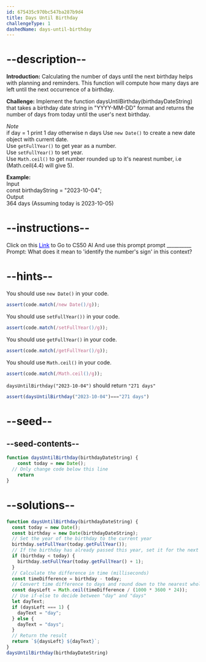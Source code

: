 ```yaml
---
id: 675435c970bc547ba287b9d4
title: Days Until Birthday
challengeType: 1
dashedName: days-until-birthday
---
```


# --description--

**Introduction:**
Calculating the number of days until the next birthday helps with planning and reminders. This function will compute how many days are left until the next occurrence of a birthday.
<br>

**Challenge:**
Implement the function daysUntilBirthday(birthdayDateString) that takes a birthday date string in "YYYY-MM-DD" format and returns the number of days from today until the user's next birthday.

*Note* <br>
if day = 1 print 1 day otherwise n days
Use `new Date()` to create a new date object with current date. <br>
Use `getFullYear()` to get year as a number. <br>
Use `setFullYear()` to set year. <br>
Use `Math.ceil()` to get number rounded up to it's nearest number, i.e (Math.ceil(4.4) will give 5). <br>

**Example:**
<br>
Input
<br>
const birthdayString = "2023-10-04";
<br>
Output
<br>
364 days (Assuming today is 2023-10-05)

# --instructions--

Click on this <a href = "https://cs50.ai/chat" target="_blank" style="color:blue;">Link</a>  to Go to CS50 AI 
And use this prompt prompt __________
Prompt: What does it mean to 'identify the number's sign' in this context?

# --hints--

You should use `new Date()` in your code.

```js
assert(code.match(/new Date()/g));
```

You should use `setFullYear())`  in your code.

```js
assert(code.match(/setFullYear()/g));
```

You should use `getFullYear()`  in your code.

```js
assert(code.match(/getFullYear()/g));
```

You should use `Math.ceil()`  in your code.

```js
assert(code.match(/Math.ceil()/g));
```

`daysUntilBirthday("2023-10-04")` should return `"271 days"`

```js
assert(daysUntilBirthday("2023-10-04")==="271 days")
```

# --seed--
## --seed-contents--

```js
function daysUntilBirthday(birthdayDateString) {
    const today = new Date();
  // Only change code below this line
	return
}
```

# --solutions--

```js
function daysUntilBirthday(birthdayDateString) {
  const today = new Date();
  const birthday = new Date(birthdayDateString);
  // Set the year of the birthday to the current year
  birthday.setFullYear(today.getFullYear());
  // If the birthday has already passed this year, set it for the next year
  if (birthday < today) {
    birthday.setFullYear(today.getFullYear() + 1);
  }
  // Calculate the difference in time (milliseconds)
  const timeDifference = birthday - today;
  // Convert time difference to days and round down to the nearest whole number
  const daysLeft = Math.ceil(timeDifference / (1000 * 3600 * 24));
  // Use if-else to decide between "day" and "days"
  let dayText;
  if (daysLeft === 1) {
    dayText = "day";
  } else {
    dayText = "days";
  }
  // Return the result
  return `${daysLeft} ${dayText}`;
}
daysUntilBirthday(birthdayDateString)
```
